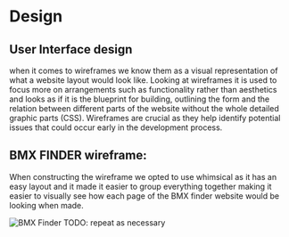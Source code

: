 # Design

## User Interface design

when it comes to wireframes we know them as a visual representation of what a website layout would look like. Looking at 
wireframes it is used to focus more on arrangements such as functionality rather than aesthetics and looks as if it is the 
blueprint for building, outlining the form and the relation between different parts of the website without the whole detailed 
graphic parts (CSS). Wireframes are crucial as they help identify potential issues that could occur early in the development process. 

BMX FINDER wireframe:
--
When constructing the wireframe we opted to use whimsical as it has an easy layout and it made it easier to group everything together making it easier to visually see how each page of the BMX finder website would be looking when made.




![BMX Finder](https://github.com/Lobst3rr/DLH-AA/assets/148768725/8745a05a-e40d-452b-84aa-033d49b34422)
TODO: repeat as necessary

